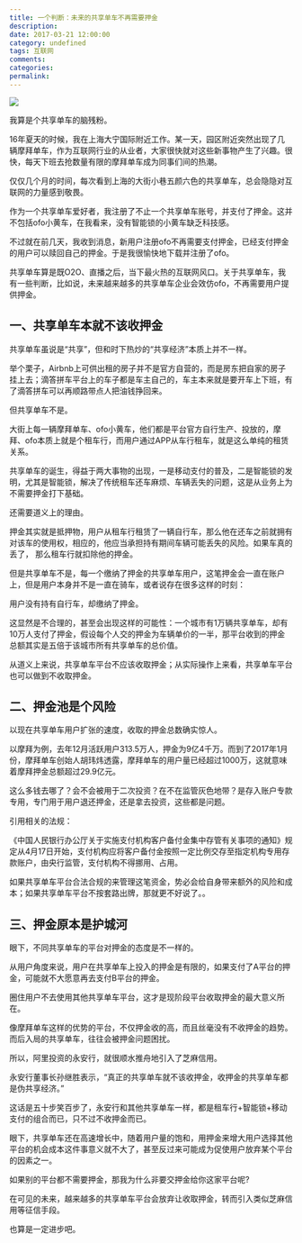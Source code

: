 ```yaml
---
title: 一个判断：未来的共享单车不再需要押金
description:
date: 2017-03-21 12:00:00
category: undefined
tags: 互联网
comments:
categories:
permalink:
---
```



![](http://upload-images.jianshu.io/upload_images/120563-b11c013a72b0bfa0.jpg?imageMogr2/auto-orient/strip%7CimageView2/2/w/1240)

我算是个共享单车的脑残粉。

16年夏天的时候，我在上海大宁国际附近工作。某一天，园区附近突然出现了几辆摩拜单车，作为互联网行业的从业者，大家很快就对这些新事物产生了兴趣。很快，每天下班去抢数量有限的摩拜单车成为同事们间的热潮。

仅仅几个月的时间，每次看到上海的大街小巷五颜六色的共享单车，总会隐隐对互联网的力量感到敬畏。

作为一个共享单车爱好者，我注册了不止一个共享单车账号，并支付了押金。这并不包括ofo小黄车，在我看来，没有智能锁的小黄车缺乏科技感。

<!--more-->

不过就在前几天，我收到消息，新用户注册ofo不再需要支付押金，已经支付押金的用户可以赎回自己的押金。于是我很愉快地下载并注册了ofo。

共享单车算是既O2O、直播之后，当下最火热的互联网风口。关于共享单车，我有一些判断，比如说，未来越来越多的共享单车企业会效仿ofo，不再需要用户提供押金。

## 一、共享单车本就不该收押金

共享单车虽说是“共享”，但和时下热炒的“共享经济”本质上并不一样。

举个栗子，Airbnb上可供出租的房子并不是官方自营的，而是房东把自家的房子挂上去；滴答拼车平台上的车子都是车主自己的，车主本来就是要开车上下班，有了滴答拼车可以再顺路带点人把油钱挣回来。

但共享单车不是。

大街上每一辆摩拜单车、ofo小黄车，他们都是平台官方自行生产、投放的，摩拜、ofo本质上就是个租车行，而用户通过APP从车行租车，就是这么单纯的租赁关系。

共享单车的诞生，得益于两大事物的出现，一是移动支付的普及，二是智能锁的发明，尤其是智能锁，解决了传统租车还车麻烦、车辆丢失的问题，这是从业务上为不需要押金打下基础。

还需要道义上的理由。

押金其实就是抵押物，用户从租车行租赁了一辆自行车，那么他在还车之前就拥有对该车的使用权，相应的，他应当承担持有期间车辆可能丢失的风险。如果车真的丢了， 那么租车行就扣除他的押金。

但是共享单车不是，每一个缴纳了押金的共享单车用户，这笔押金会一直在账户上，但是用户本身并不是一直在骑车，或者说存在很多这样的时刻：

用户没有持有自行车，却缴纳了押金。

这显然是不合理的，甚至会出现这样的可能性：一个城市有1万辆共享单车，却有10万人支付了押金，假设每个人交的押金为车辆单价的一半，那平台收到的押金总额其实是五倍于该城市所有共享单车的总价值。

从道义上来说，共享单车平台不应该收取押金；从实际操作上来看，共享单车平台也可以做到不收取押金。

## 二、押金池是个风险

以现在共享单车用户扩张的速度，收取的押金总数确实惊人。

以摩拜为例，去年12月活跃用户313.5万人，押金为9亿4千万。而到了2017年1月份，摩拜单车创始人胡玮炜透露，摩拜单车的用户量已经超过1000万，这就意味着摩拜押金总额超过29.9亿元。

这么多钱去哪了？会不会被用于二次投资？在不在监管灰色地带？是存入账户专款专用，专门用于用户退还押金，还是拿去投资，这些都是问题。

引用相关的法规：

《中国人民银行办公厅关于实施支付机构客户备付金集中存管有关事项的通知》规定从4月17日开始，支付机构应将客户备付金按照一定比例交存至指定机构专用存款账户，由央行监管，支付机构不得挪用、占用。

如果共享单车平台合法合规的来管理这笔资金，势必会给自身带来额外的风险和成本；如果共享单车平台不按套路出牌，那就更不好说了。。

## 三、押金原本是护城河

眼下，不同共享单车的平台对押金的态度是不一样的。

从用户角度来说，用户在共享单车上投入的押金是有限的，如果支付了A平台的押金，可能就不大愿意再去支付B平台的押金。

圈住用户不去使用其他共享单车平台，这才是现阶段平台收取押金的最大意义所在。

像摩拜单车这样的优势的平台，不仅押金收的高，而且丝毫没有不收押金的趋势。而后入局的共享单车，往往会被押金问题困扰。

所以，阿里投资的永安行，就很顺水推舟地引入了芝麻信用。

永安行董事长孙继胜表示，“真正的共享单车就不该收押金，收押金的共享单车都是伪共享经济。”

这话是五十步笑百步了，永安行和其他共享单车一样，都是租车行+智能锁+移动支付的组合而已，只不过不收押金而已。

眼下，共享单车还在高速增长中，随着用户量的饱和，用押金来增大用户选择其他平台的机会成本这件事意义就不大了，甚至反过来可能成为促使用户放弃某个平台的因素之一。

如果别的平台都不需要押金，那我为什么非要交押金给你这家平台呢?

在可见的未来，越来越多的共享单车平台会放弃让收取押金，转而引入类似芝麻信用等征信手段。

也算是一定进步吧。

